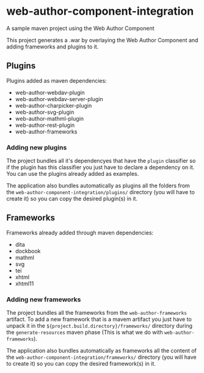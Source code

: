 # web-author-component-integration
A sample maven project using the Web Author Component

This project generates a .war by overlaying the Web Author Component and adding frameworks and plugins to it.

## Plugins


Plugins added as maven dependencies:

* web-author-webdav-plugin
* web-author-webdav-server-plugin
* web-author-charpicker-plugin
* web-author-svg-plugin
* web-author-mathml-plugin
* web-author-rest-plugin
* web-author-frameworks

### Adding new plugins

The project bundles all it's dependencyes that have the `plugin` classifier so if the plugin has this classifier you just have to declare a dependency on it. You can use the plugins already added as examples.

The application also bundles automatically as plugins all the folders from the `web-author-component-integration/plugins/` directory (you will have to create it) so you can copy the desired plugin(s) in it.



## Frameworks


Frameworks already added through maven dependencies:

* dita
* dockbook
* mathml
* svg
* tei
* xhtml
* xhtml11

### Adding new frameworks

The project bundles all the frameworks from the  `web-author-frameworks` artifact. To add a new framework that is a mavem artifact you just have to unpack it in the `${project.build.directory}/frameworks/` directory during the `generate-resources` maven phase (This is what we do with  `web-author-frameworks`).

The application also bundles automatically as frameworks all the content of the `web-author-component-integration/frameworks/` directory (you will have to create it) so you can copy the desired framework(s) in it.
